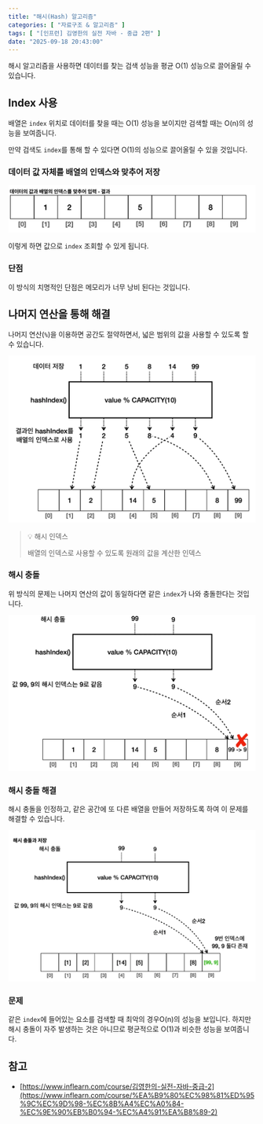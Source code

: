 ```yaml
---
title: "해시(Hash) 알고리즘"
categories: [ "자료구조 & 알고리즘" ]
tags: [ "[인프런] 김영한의 실전 자바 - 중급 2편" ]
date: "2025-09-18 20:43:00"
---
```


해시 알고리즘을 사용하면 데이터를 찾는 검색 성능을 평균 O(1) 성능으로 끌어올릴 수 있습니다.

## Index 사용

배열은 `index` 위치로 데이터를 찾을 때는 O(1) 성능을 보이지만 검색할 때는 O(n)의 성능을 보여줍니다.

만약 검색도 `index`를 통해 할 수 있다면 O(1)의 성능으로 끌어올릴 수 있을 것입니다.

### 데이터 값 자체를 배열의 인덱스와 맞추어 저장

![](/assets/img/posts/2025/2025-09-18-해시-알고리즘/565818840616708.png)

이렇게 하면 값으로 `index` 조회할 수 있게 됩니다.

### 단점

이 방식의 치명적인 단점은 메모리가 너무 낭비 된다는 것입니다.

## 나머지 연산을 통해 해결

나머지 연산(`%`)을 이용하면 공간도 절약하면서, 넓은 범위의 값을 사용할 수 있도록 할 수 있습니다.

![](/assets/img/posts/2025/2025-09-18-해시-알고리즘/565840518885333.png)

> 💡 해시 인덱스
>
> 배열의 인덱스로 사용할 수 있도록 원래의 값을 계산한 인덱스

### 해시 충돌

위 방식의 문제는 나머지 연산의 값이 동일하다면 같은 `index`가 나와 충돌한다는 것입니다.

![](/assets/img/posts/2025/2025-09-18-해시-알고리즘/565847497347458.png)

### 해시 충돌 해결

해시 충돌을 인정하고, 같은 공간에 또 다른 배열을 만들어 저장하도록 하여 이 문제를 해결할 수 있습니다.

![](/assets/img/posts/2025/2025-09-18-해시-알고리즘/565860076878708.png)

### 문제

같은 `index`에 들어있는 요소를 검색할 때 최악의 경우O(n)의 성능을 보입니다. 하지만 해시 충돌이 자주 발생하는 것은 아니므로 평균적으로 O(1)과 비슷한 성능을 보여줍니다.

## 참고

- [https://www.inflearn.com/course/김영한의-실전-자바-중급-2](https://www.inflearn.com/course/%EA%B9%80%EC%98%81%ED%95%9C%EC%9D%98-%EC%8B%A4%EC%A0%84-%EC%9E%90%EB%B0%94-%EC%A4%91%EA%B8%89-2)
